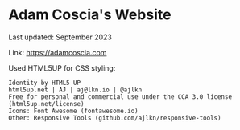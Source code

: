 # Adam Coscia's Website

Last updated: September 2023

Link: <https://adamcoscia.com>

Used HTML5UP for CSS styling:

```(bash)
Identity by HTML5 UP
html5up.net | AJ | aj@lkn.io | @ajlkn
Free for personal and commercial use under the CCA 3.0 license (html5up.net/license)
Icons: Font Awesome (fontawesome.io)
Other: Responsive Tools (github.com/ajlkn/responsive-tools)
```
